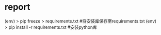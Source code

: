 # report

(env) > pip freeze > requirements.txt   #将安装库保存至requirements.txt
(env) > pip install -r requirements.txt  #安装python库
